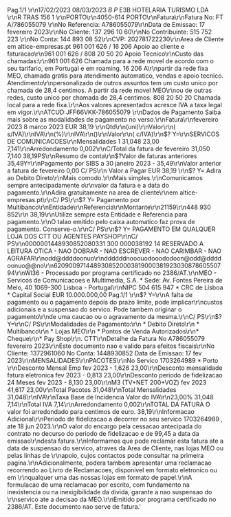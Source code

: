 Pag.1/1 \r\n17/02/2023 08/03/2023 *B P* E3B HOTELARIA TURISMO LDA \r\nR TRAS 156 1 \r\nPORTO\r\n4050-614 PORTO\r\nFatura\r\nFatura No: FT A/786055079 \r\nNo Referencia: A786055079\r\nData de Emissao: 17 fevereiro 2023\r\nNo Cliente: 137 296 10 60\r\nNo Contribuinte: 515 752 223 \r\nNo Conta: 144 893 08 52\r\nCVP: 202781722230\r\nArea de Cliente em altice-empresas.pt 961 001 626 / 16 206 Apoio ao cliente e faturacao\r\n961 001 626 / 808 20 50 20 Apoio Tecnico\r\nCusto das chamadas:\r\n961 001 626 Chamada para a rede movel de acordo com o seu tarifario, em Portugal e em roaming. 16 206 A\r\npartir da rede fixa MEO, chamada gratis para atendimento automatico, vendas e apoio tecnico. Atendimento\r\npersonalizado de outros assuntos tem um custo unico por chamada de 28,4 centimos. A partir da rede movel MEO\r\nou de outras redes, custo unico por chamada de 28,4 centimos. 808 20 50 20 Chamada local para a rede fixa.\r\nAos valores apresentados acresce IVA a taxa legal em vigor.\r\nATCUD:JFF66VKK-786055079 \r\nDados de Pagamento Saiba mais sobre as modalidades de pagamento no verso.\r\nFatura\r\nfevereiro 2023 8 marco 2023                                           EUR 38,19 \r\nQtd\r\n(uni)\r\nValor\r\n( s/IVA)\r\nIVA\r\n(%)\r\nIVA\r\n()\r\nValor\r\n( c/IVA)\r\n$? Y=\r\nSERVICOS DE COMUNICACOES\r\nMensalidades 1 31,048 23,00 7,141\r\nArredondamento 0,002\r\nC/Total da fatura de fevereiro 31,050 7,140  38,19PS\r\nResumo de conta\r\n$?Valor de faturas anteriores 35,49Y=\r\nPagamento por SIBS a 30 janeiro 2023 - 35,49\r\nValor anterior a fatura de fevereiro  0,00 C/ PS\r\n                                                                             Valor a Pagar    EUR 38,19 \r\n$? Y= Adira ao Debito Direto\r\nMais comodo.\r\nMais simples.\r\nComunicamos sempre antecipadamente o\r\nvalor da fatura e a data do pagamento.\r\nAdira gratuitamente na area de cliente\r\nem altice-empresas.pt\r\nC/ PS\r\n$? Y= Pagamento por Multibanco\r\nEntidade\r\nReferencia\r\nMontante\r\n21159\r\n448 930 852\r\n 38,19\r\nUtilize sempre esta Entidade e Referencia para pagamento.\r\nO talao emitido pelo caixa automatico faz prova de pagamento. Conserve-o.\r\nC/ PS\r\n$? Y= PAGAMENTO EM QUALQUER LOJA DOS CTT OU AGENTES PAYSHOP\r\nC/ PS\r\n0000001448930852080331 300 000038192 14 RESERVADO A LEITURA OTICA - NAO DOBRAR - NAO ESCREVER - NAO CARIMBAR - NAO AGRAFAR\r\nodd@ddddoonuo\r\nddddddnooouodooododoon@odd@ddddoonuo@@no\r\n620900971448930852000381900038192303087860550794\r\nWl36 - Processado por programa certificado no 2386/AT.\r\nMEO - Servicos de Comunicacoes e Multimedia, S.A. * Sede: Av. Fontes Pereira de Melo, 40 1069-300 Lisboa - Portugal\r\nNIPC 504 615 947 * CRC de Lisboa * Capital Social EUR 10.000.000,00 Pag.1/1 \r\n$? Y=\r\nA falta de pagamento ou o pagamento depois do prazo limite, pode implicar\r\ncustos adicionais e a suspensao do servico. Pode tambem originar o pagamento\r\nde uma caucao ou o agravamento da mesma.\r\nC/ PS\r\n$? Y=\r\nC/ PS\r\nModalidades de Pagamento:\r\n * Debito Direto\r\n * Multibanco\r\n * Lojas MEO\r\n * Pontos de Venda Autorizados\r\n* Cheque\r\n* Pay Shop\r\n. CTT\r\nDetalhe da Fatura No A786055079 fevereiro 2023\r\nEste documento nao e valido para efeitos fiscais\r\nNo Cliente: 1372961060 No Conta: 1448930852 Data de Emissao: 17 fev 2023\r\nMENSALIDADES\r\nPACOTES\r\nNo Servico 1703264989 * Porto \r\nDesconto Mensal Emp fev 2023 - 1,626 23,00\r\nDesconto mensalidade fatura eletronica fev 2023 - 0,813 23,00\r\nDesconto periodo de fidelizacao 24 Meses fev 2023 - 8,130 23,00\r\nM3 (TV+NET 200+VOZ) fev 2023 41,617 23,00\r\nTotal Pacotes  31,048\r\nTotal Mensalidades  31,048\r\nIVA\r\nTaxa Base de Incidencia Valor do IVA\r\n23,00%  31,048  7,14\r\nTotal IVA  7,14\r\nArredondamento  0,002\r\nTOTAL DA FATURA O valor foi arredondado para centimos de euro.  38,19\r\nInformacao Adicional\r\nPeriodo de fidelizacao a decorrer no seu servico 1703264989 , ate 18 jun 2023.\r\nO valor do encargo pela cessacao antecipada do contrato no decurso do periodo de fidelizacao e de  99,45 a data da emissao\r\ndesta fatura.\r\nInformamos que pode reclamar esta fatura ate a data de suspensao do servico, atraves da Area de Cliente, nas lojas MEO ou pelas linhas de \r\napoio, cujos contactos pode consultar na primeira pagina.\r\nAdicionalmente, podera tambem apresentar uma reclamacao recorrendo ao Livro de Reclamacoes, disponivel em formato eletronico ou em \r\nqualquer uma das nossas lojas em formato de papel.\r\nA formulacao de uma reclamacao por escrito, com fundamento na inexistencia ou na inexigibilidade da divida, garante a nao suspensao do \r\nservico ate a decisao da MEO.\r\nEmitido por programa certificado no 2386/AT. Este documento nao serve de fatura.'